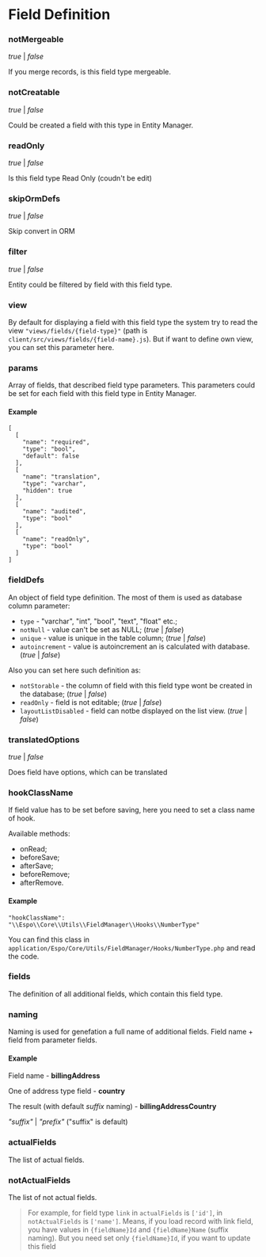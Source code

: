 # Field Definition



### notMergeable

_true_ | _false_

If you merge records, is this field type mergeable.

### notCreatable

_true_ | _false_

Could be created a field with this type in Entity Manager.

### readOnly

_true_ | _false_

Is this field type Read Only (coudn't be edit)
 
### skipOrmDefs

_true_ | _false_

Skip convert in ORM

### filter

_true_ | _false_

Entity could be filtered by field with this field type. 

### view

By default for displaying a field with this field type  the system try to read the view `"views/fields/{field-type}"` (path is `client/src/views/fields/{field-name}.js`). But if want to define own view, you can set this parameter here.

### params

Array of fields, that described field type parameters. This parameters could be set for each field with this field type in Entity Manager.

#### Example

```
[
  [
    "name": "required",
    "type": "bool",
    "default": false
  ],
  [
    "name": "translation",
    "type": "varchar",
    "hidden": true
  ],
  [
    "name": "audited",
    "type": "bool"
  ],
  [
    "name": "readOnly",
    "type": "bool"
  ]
]

```

### fieldDefs

An object of field type definition. The most of them is used as database column parameter:
- `type` - "varchar", "int", "bool", "text", "float" etc.;
- `notNull` - value can't be set as NULL; (_true_ | _false_)
- `unique` - value is unique in the table column; (_true_ | _false_)
- `autoincrement` - value is autoincrement an is calculated with database. (_true_ | _false_)

Also you can set here such definition as:
- `notStorable` - the column of field with this field type wont be created in the database; (_true_ | _false_)
- `readOnly` - field is not editable; (_true_ | _false_)
- `layoutListDisabled` - field can notbe displayed on the list view. (_true_ | _false_)

### translatedOptions

_true_ | _false_

Does field have options, which can be translated


### hookClassName

If field value has to be set before saving, here you need to set a class name of hook. 

Available methods:
- onRead;
- beforeSave;
- afterSave;
- beforeRemove;
- afterRemove.

#### Example

```
"hookClassName": "\\Espo\\Core\\Utils\\FieldManager\\Hooks\\NumberType"
```
You can find this class in `application/Espo/Core/Utils/FieldManager/Hooks/NumberType.php` and read the code.

### fields

The definition of all additional fields, which contain this field type.


### naming

Naming is used for genefation a full name of additional fields. Field name + field from parameter fields.

#### Example

Field name - __billingAddress__

One of address type field - __country__

The result (with default _suffix_ naming) - __billingAddressCountry__


_"suffix"_ | _"prefix"_ ("suffix" is default)


### actualFields

The list of actual fields.


### notActualFields

The list of not actual fields.

>For example, for field type `link` in `actualFields` is `['id']`, in `notActualFields` is `['name']`.
>Means, if you load record with link field, you have values in `{fieldName}Id` and `{fieldName}Name` (suffix naming). But you need set only `{fieldName}Id`, if you want to update this field
